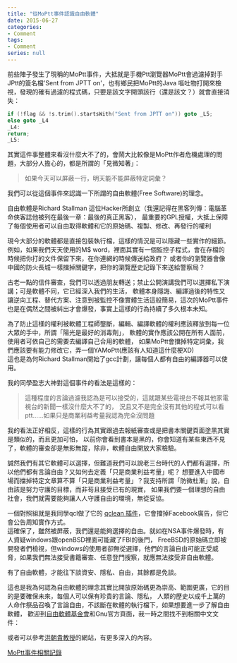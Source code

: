 ```yaml
---
title: "從MoPtt事件認識自由軟體"
date: 2015-06-27
categories:
- Comment
tags:
- Comment
series: null
---
```


前些陣子發生了現稱的MoPtt事件，大抵就是手機Ptt瀏覽器MoPtt會過濾掉對手JPtt的簽名檔'Sent from JPTT on'，也有鄉民把MoPtt的Java 嘔吐物打開來檢視，發現的確有過濾的程式碼，只要是該文字開頭該行（還是該文？）就會直接消失：  
```c
if (!flag && !s.trim().startsWith("Sent from JPTT on")) goto _L5;
else goto _L4
_L4:
return;
_L5:
```
其實這件事整體來看沒什麼大不了的，會鬧大比較像是MoPtt作者危機處理的問題，大部分人擔心的，都是所謂的「見微知著」：
> 如果今天可以屏蔽一行，明天能不能屏蔽特定詞彙？  

我們可以從這個事件來認識一下所謂的自由軟體(Free Software)的理念。  
<!--more-->

自由軟體是Richard Stallman 這位Hacker所創立（我還記得在黑客列傳：電腦革命俠客誌他被列在最後一章：最後的真正黑客），
最重要的GPL授權，大抵上保障了每個使用者可以自由取得軟體和它的原始碼、複製、修改、再發行的權利  

現今大部分的軟體都是直接包裝執行檔，這樣的情況是可以隱藏一些實作的細節。  
例如，如果我們天天使用的M$ word，裡面其實有一個監控子程式，會在存檔的時候把你打的文件保留下來，在你連網的時候傳送給政府？
或者你的瀏覽器會像中國的防火長城一樣擋掉關鍵字，把你的瀏覽歷史記錄下來送給警察局？  

古老一點的信件審查，我們可以透過朋友轉送；禁止公開演講我們可以選擇私下演講；可是軟體不同，它已經深入我們的生活，
軟體本身隱誨、編譯過後的特性又讓逆向工程、替代方案、注意到被監控不像實體生活這般簡易，這次的MoPtt事件也是在偶然之間被糾出才會爆發，事實上這樣的行為持續了多久根本未知。  

為了防止這樣的權利被軟體工程師壟斷，編輯、編譯軟體的權利應該釋放到每一位大眾的手中，所謂「陽光是最好的消毒劑」，
軟體的實作應該公開在所有人面前，使用者可依自己的需要去編譯自己合用的軟體，
如果MoPtt會擋掉特定詞彙，我們應該要有能力修改它，弄一個YAMoPtt(應該有人知道這什麼梗XD)  
這也是為何Richard Stallman開始了gcc計劃，讓每個人都有自由的編譯器可以使用。  

我的同學盈志大神對這個事件的看法是這樣的：

> 這種程度的言論過濾我認為是可以接受的，這就跟某些電視台不報其他家電視台的新聞一樣沒什麼大不了的，
> 況且又不是完全沒有其他的程式可以看ptt……如果只是商業利益考量我認為完全沒問題  

我的看法正好相反，這樣的行為其實跟過去報紙審查或是把書本關鍵頁面塗黑其實是類似的，而且更加可怕，
以前你會看到書本是黑的，你會知道有某些東西不見了，軟體的審查卻是無影無蹤，除非，軟體自由開放大家檢驗。  

誠然我們有其它軟體可以選擇，但難道我們可以說老三台時代的人們都有選擇，所以他們都有言論自由？又如何去定義「只是商業利益考量」呢？
想要進入中國市場而擋掉特定文章算不算「只是商業利益考量」？我支持所謂「防微杜漸」說，自由該是努力守護的目標，而非苟且接受已有的現實，
如果我們要一個理想的自由社會，我們就需要能夠讓人人守護自由的環境，無從妥協。  

一個對照組就是我同學qcl做了它的 [qclean 插件](https://github.com/qcl/QCLean)，它會擋掉Facebook廣告，但它會公告周知實作方式。  
這確保了，雖然被屏蔽，我們還是能夠選擇的自由。就如在NSA事件爆發時，有人資疑windows跟openBSD裡面可能藏了FBI的後門，
FreeBSD的原始碼立即被開發者們檢視，但windows的使用者卻無從選擇，他們的言論自由可能正受威脅，如果我們無法接受書籍審查、任意登門搜察，就應無法接受非自由軟體。  

有了自由軟體，才能往下談資安、隱私、自由，其餘都是免談。  

這也是我為何認為自由軟體的理念其實比開放原始碼更為崇高、範圍更廣，它的目的是要確保未來，每個人可以保有珍貴的言論、隱私，
人類的歷史以成千上萬的人命作祭品召喚了言論自由，不該斷在軟體的執行檔下，如果想要進一步了解自由軟體，
歡迎到[自由軟體基金會](http://www.fsf.org/)和Gnu官方頁面，我一時之間找不到相關中文文件：  

或者可以參考[洪朝貴教授](http://www.cyut.edu.tw/~ckhung/)的網站，有更多深入的內容。  

[MoPtt事件相關記錄](http://zh.pttpedia.wikia.com/wiki/MoPTT%E5%B1%8F%E8%94%BDJPTT%E7%B0%BD%E5%90%8D%E6%AA%94%E4%BA%8B%E4%BB%B6%E8%88%87Mo%E4%B9%8B%E4%BA%82)